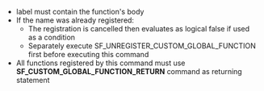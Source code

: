 * label must contain the function's body
* If the name was already registered:
    * The registration is cancelled then evaluates as logical false if used as a condition
    * Separately execute SF_UNREGISTER_CUSTOM_GLOBAL_FUNCTION first before executing this command
* All functions registered by this command must use **SF_CUSTOM_GLOBAL_FUNCTION_RETURN** command as returning statement